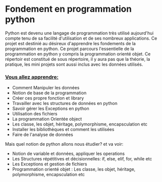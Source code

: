 # Fondement en programmation python
Python est devenu une langage de programmation très utilisé aujourd'hui compte tenu de sa facilité d'utilisation et de ses nombreux applications. Ce projet est destinié au désireux d'apprendre les fondements de la programmation en python. Ce projet parcours l'essentielle de la programmation en python y compris la programmation orienté objet. Ce répertoir est constitué de sous répertoire, il y aura pas que la théorie, la pratique, les mini projets sont aussi inclus avec les données utilisés.
<h3 style = "text-decoration-line:underline;"> Vous allez apprendre:</h3>
<p>
    <ul>
        <li>Comment Manipuler les données</li>
        <li> Notion de base de la programmation </li>
        <li>Créer ces propre fonction et library</li>
        <li>Travailler avec les structures de données en python</li>
        <li>Savoir gérer les Exceptions en python</li>
        <li>Utilisation des fichiers</li>
        <li>La programmation Orientée object </li>
        <li>Les classe, les objet, héritage, polymorphisme, encapsculation etc</li>
        <li>Installer les bibliothèques et comment les utilisées</li>
        <li>Faire de l'analyse de données</li>
    </ul>
</p>
<p> 
 Mais quel notion de python allons nous étudier? et va voir:
 <ul>
     <li> Notion de variable et données, appliquer les operations</li>
     <li>Les Structures répétitives et décisionnelles: if, else, elif, for, while etc</li>
     <li> Les Exceptions et gestion de fichiers </li>
     <li>Programmation orienté objet : Les classe, les objet, héritage, polymorphisme, encapsculation etc</li>   
 </ul>
</p>

